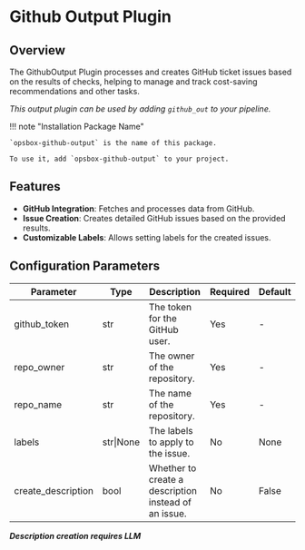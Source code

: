 # Github Output Plugin

## Overview

The GithubOutput Plugin processes and creates GitHub ticket issues based on the results of checks, helping to manage and track cost-saving recommendations and other tasks.

*This output plugin can be used by adding `github_out` to your pipeline.*

!!! note "Installation Package Name"

    `opsbox-github-output` is the name of this package.

    To use it, add `opsbox-github-output` to your project.

## Features

- **GitHub Integration**: Fetches and processes data from GitHub.
- **Issue Creation**: Creates detailed GitHub issues based on the provided results.
- **Customizable Labels**: Allows setting labels for the created issues.

## Configuration Parameters

| Parameter            | Type    | Description                                           | Required | Default |
|----------------------|---------|-------------------------------------------------------|----------|---------|
| github_token         | str     | The token for the GitHub user.                        | Yes      | -       |
| repo_owner           | str     | The owner of the repository.                          | Yes      | -       |
| repo_name            | str     | The name of the repository.                           | Yes      | -       |
| labels               | str\|None | The labels to apply to the issue.                     | No       | None    |
| create_description   | bool    | Whether to create a description instead of an issue.  | No       | False   |

***Description creation requires LLM***
